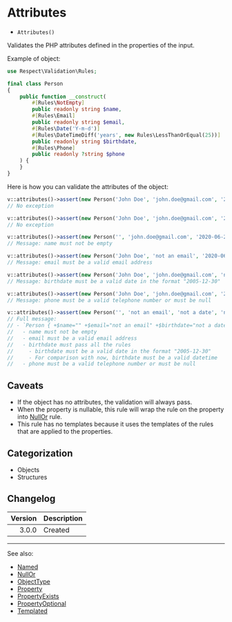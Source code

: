 # Attributes

- `Attributes()`

Validates the PHP attributes defined in the properties of the input.

Example of object:

```php
use Respect\Validation\Rules;

final class Person
{
    public function __construct(
        #[Rules\NotEmpty]
        public readonly string $name,
        #[Rules\Email]
        public readonly string $email,
        #[Rules\Date('Y-m-d')]
        #[Rules\DateTimeDiff('years', new Rules\LessThanOrEqual(25))]
        public readonly string $birthdate,
        #[Rules\Phone]
        public readonly ?string $phone
    ) {
    }
}
```

Here is how you can validate the attributes of the object:

```php
v::attributes()->assert(new Person('John Doe', 'john.doe@gmail.com', '2020-06-23'));
// No exception

v::attributes()->assert(new Person('John Doe', 'john.doe@gmail.com', '2020-06-23', '+31 20 624 1111'));
// No exception

v::attributes()->assert(new Person('', 'john.doe@gmail.com', '2020-06-23', '+1234567890'));
// Message: name must not be empty

v::attributes()->assert(new Person('John Doe', 'not an email', '2020-06-23', '+1234567890'));
// Message: email must be a valid email address

v::attributes()->assert(new Person('John Doe', 'john.doe@gmail.com', 'not a date', '+1234567890'));
// Message: birthdate must be a valid date in the format "2005-12-30"

v::attributes()->assert(new Person('John Doe', 'john.doe@gmail.com', '2020-06-23', 'not a phone number'));
// Message: phone must be a valid telephone number or must be null

v::attributes()->assert(new Person('', 'not an email', 'not a date', 'not a phone number'));
// Full message:
// - `Person { +$name="" +$email="not an email" +$birthdate="not a date" +$phone="not a phone number" }` must pass all the rules
//   - name must not be empty
//   - email must be a valid email address
//   - birthdate must pass all the rules
//     - birthdate must be a valid date in the format "2005-12-30"
//     - For comparison with now, birthdate must be a valid datetime
//   - phone must be a valid telephone number or must be null
```

## Caveats

* If the object has no attributes, the validation will always pass.
* When the property is nullable, this rule will wrap the rule on the property into [NullOr](NullOr.md) rule.
* This rule has no templates because it uses the templates of the rules that are applied to the properties.

## Categorization

- Objects
- Structures

## Changelog

| Version | Description |
|--------:|-------------|
|   3.0.0 | Created     |

***
See also:

- [Named](Named.md)
- [NullOr](NullOr.md)
- [ObjectType](ObjectType.md)
- [Property](Property.md)
- [PropertyExists](PropertyExists.md)
- [PropertyOptional](PropertyOptional.md)
- [Templated](Templated.md)
